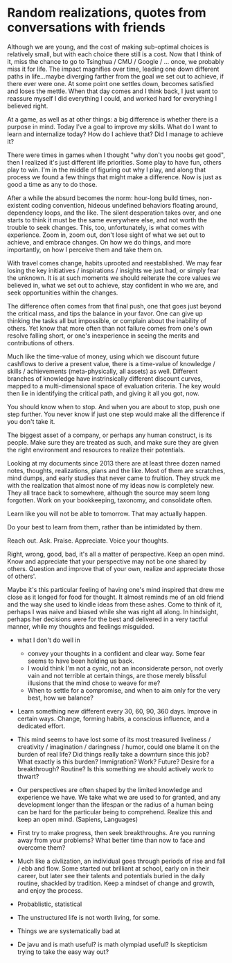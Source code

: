 # Random realizations, quotes from conversations with friends

Although we are young, and the cost of making sub-optimal choices is relatively small, but with each choice there still is a cost.
Now that I think of it, miss the chance to go to Tsinghua / CMU / Google / ... once, we probably miss it for life.
The impact magnifies over time, leading one down different paths in life...maybe diverging farther from the goal we set out to achieve, if there ever were one.
At some point one settles down, becomes satisfied and loses the mettle.
When that day comes and I think back, I just want to reassure myself I did everything I could, and worked hard for everything I believed right.

At a game, as well as at other things: a big difference is whether there is a purpose in mind.
Today I’ve a goal to improve my skills.
What do I want to learn and internalize today? How do I achieve that? Did I manage to achieve it?

There were times in games when I thought "why don't you noobs get good", then I realized it's just different life priorities.
Some play to have fun, others play to win.
I'm in the middle of figuring out why I play, and along that process we found a few things that might make a difference.
Now is just as good a time as any to do those.

After a while the absurd becomes the norm: hour-long build times, non-existent coding convention, hideous undefined behaviors floating around, dependency loops, and the like.
The silent desperation takes over, and one starts to think it must be the same everywhere else, and not worth the trouble to seek changes.
This, too, unfortunately, is what comes with experience.
Zoom in, zoom out, don't lose sight of what we set out to achieve, and embrace changes.
On how we do things, and more importantly, on how I perceive them and take them on.

With travel comes change, habits uprooted and reestablished.
We may fear losing the key initiatives / inspirations / insights we just had, or simply fear the unknown.
It is at such moments we should reiterate the core values we believed in, what we set out to achieve, stay confident in who we are, and seek opportunities within the changes.

The difference often comes from that final push, one that goes just beyond the critical mass, and tips the balance in your favor.
One can give up thinking the tasks all but impossible, or complain about the inability of others.
Yet know that more often than not failure comes from one's own resolve falling short, or one's inexperience in seeing the merits and contributions of others.

Much like the time-value of money, using which we discount future cashflows to derive a present value, there is a time-value of knowledge / skills / achievements (meta-physically, all assets) as well.
Different branches of knowledge have instrinsically different discount curves, mapped to a multi-dimensional space of evaluation criteria.
The key would then lie in identifying the critical path, and giving it all you got, now.

You should know when to stop. And when you are about to stop, push one step further.
You never know if just one step would make all the difference if you don't take it.

The biggest asset of a company, or perhaps any human construct, is its people.
Make sure they are treated as such, and make sure they are given the right environment and resources to realize their potentials.

Looking at my documents since 2013 there are at least three dozen named notes, thoughts, realizations, plans and the like.
Most of them are scratches, mind dumps, and early studies that never came to fruition.
They struck me with the realization that almost none of my ideas now is completely new.
They all trace back to somewhere, although the source may seem long forgotten.
Work on your bookkeeping, taxonomy, and consolidate often.

Learn like you will not be able to tomorrow.
That may actually happen.

Do your best to learn from them, rather than be intimidated by them.

Reach out. Ask. Praise. Appreciate. Voice your thoughts.

Right, wrong, good, bad, it's all a matter of perspective.
Keep an open mind. Know and appreciate that your perspective may not be one shared by others.
Question and improve that of your own, realize and appreciate those of others'.


Maybe it's this particular feeling of having one's mind inspired that drew me close as it longed for food for thought. It almost reminds me of an old friend and the way she used to kindle ideas from these ashes.
Come to think of it, perhaps I was naive and biased while she was right all along. In hindsight, perhaps her decisions were for the best and delivered in a very tactful manner, while my thoughts and feelings misguided.

* what I don't do well in
  * convey your thoughts in a confident and clear way. Some fear seems to have been holding us back.
  * I would think I'm not a cynic, not an inconsiderate person, not overly vain and not terrible at certain things, are those merely blissful illusions that the mind chose to weave for me?
  * When to settle for a compromise, and when to aim only for the very best, how we balance?

* Learn something new different every 30, 60, 90, 360 days. Improve in certain ways. Change, forming habits, a conscious influence, and a dedicated effort.

* This mind seems to have lost some of its most treasured liveliness / creativity / imagination / daringness / humor, could one blame it on the burden of real life? Did things really take a downturn since this job? What exactly is this burden? Immigration? Work? Future? Desire for a breakthrough? Routine? Is this something we should actively work to thwart?

* Our perspectives are often shaped by the limited knowledge and experience we have. We take what we are used to for granted, and any development longer than the lifespan or the radius of a human being can be hard for the particular being to comprehend. Realize this and keep an open mind. (Sapiens, Languages)

* First try to make progress, then seek breakthroughs. Are you running away from your problems? What better time than now to face and overcome them?

* Much like a civlization, an individual goes through periods of rise and fall / ebb and flow. Some started out brilliant at school, early on in their career, but later see their talents and potentials buried in the daily routine, shackled by tradition. Keep a mindset of change and growth, and enjoy the process.

* Probablistic, statistical

* The unstructured life is not worth living, for some.

* Things we are systematically bad at

* De javu and is math useful? is math olympiad useful? Is skepticism trying to take the easy way out?
